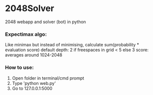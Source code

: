 # 2048Solver
2048 webapp and solver (bot) in python

### Expectimax algo:
Like minimax but instead of minimising, calculate sum(probability * evaluation score)
default depth: 2 if freespaces in grid < 5 else 3
score: averages around 1024-2048

### How to use:
1. Open folder in terminal/cmd prompt
2. Type 'python web.py'
3. Go to 127.0.0.1:5000

